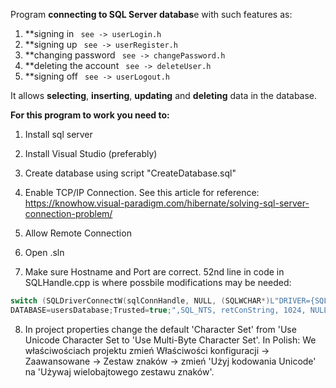 Program **connecting to SQL Server databas**e with such features as:

1. **signing in  ```  see -> userLogin.h  ```
2. **signing up ```  see -> userRegister.h  ```
3. **changing password  ```  see -> changePassword.h  ```
4. **deleting the account ```  see -> deleteUser.h  ```
5. **signing off  ```  see -> userLogout.h  ``` 

It allows **selecting**, **inserting**, **updating** and **deleting** data in the database.

**For this program to work you need to:**
1. Install sql server
2. Install Visual Studio (preferably)
3. Create database using script "CreateDatabase.sql"
4. Enable TCP/IP Connection. See this article for reference: https://knowhow.visual-paradigm.com/hibernate/solving-sql-server-connection-problem/
5. Allow Remote Connection
6. Open .sln

7. Make sure Hostname and Port are correct. 52nd line in code in SQLHandle.cpp is where possbile modifications may be needed: 
```C++
switch (SQLDriverConnectW(sqlConnHandle, NULL, (SQLWCHAR*)L"DRIVER={SQL Server};SERVER=localhost, 1433;
DATABASE=usersDatabase;Trusted=true;",SQL_NTS, retConString, 1024, NULL,   SQL_DRIVER_NOPROMPT))
```

8. In project properties change the default 'Character Set' from 'Use Unicode Character Set to 'Use Multi-Byte Character Set'. 
In Polish: We właściwościach projektu zmień Właściwości konfiguracji -> Zaawansowane -> Zestaw znaków -> zmień 'Użyj kodowania Unicode' na 'Używaj wielobajtowego zestawu znaków'.
